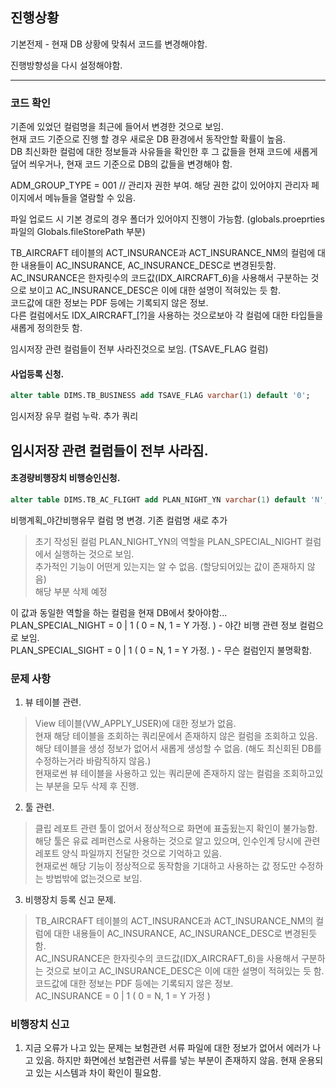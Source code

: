 ## 진행상황   
기본전제 - 현재 DB 상황에 맞춰서 코드를 변경해야함.  
  
진행방향성을 다시 설정해야함.   
  
  
---  
  
### 코드 확인  
기존에 있었던 컬럼명을 최근에 들어서 변경한 것으로 보임.  
현재 코드 기준으로 진행 할 경우 새로운 DB 환경에서 동작안할 확률이 높음.  
DB 최신화한 컬럼에 대한 정보들과 사유들을 확인한 후 그 값들을 현재 코드에 새롭게 덮어 씌우거나, 현재 코드 기준으로 DB의 값들을 변경해야 함.       
  
ADM_GROUP_TYPE = 001 // 관리자 권한 부여. 해당 권한 값이 있어야지 관리자 페이지에서 메뉴들을 열람할 수 있음.         
  
파일 업로드 시 기본 경로의 경우 폴더가 있어야지 진행이 가능함. (globals.proeprties 파일의 Globals.fileStorePath 부분)                     
  
TB_AIRCRAFT 테이블의 ACT_INSURANCE과 ACT_INSURANCE_NM의 컬럼에 대한 내용들이 AC_INSURANCE, AC_INSURANCE_DESC로 변경된듯함.  
AC_INSURANCE은 한자릿수의 코드값(IDX_AIRCRAFT_6)을 사용해서 구분하는 것으로 보이고 AC_INSURANCE_DESC은 이에 대한 설명이 적혀있는 듯 함.  
코드값에 대한 정보는 PDF 등에는 기록되지 않은 정보.  
다른 컬럼에서도 IDX_AIRCRAFT_[?]을 사용하는 것으로보아 각 컬럼에 대한 타입들을 새롭게 정의한듯 함.  
  
임시저장 관련 컬럼들이 전부 사라진것으로 보임. (TSAVE_FLAG 컬럼)  
  
#### 사업등록 신청.  
```sql  
alter table DIMS.TB_BUSINESS add TSAVE_FLAG varchar(1) default '0';  
```  
임시저장 유무 컬럼 누락. 추가 쿼리  
  
임시저장 관련 컬럼들이 전부 사라짐.  
---  
  
#### 초경량비행장치 비행승인신청.  
```sql  
alter table DIMS.TB_AC_FLIGHT add PLAN_NIGHT_YN varchar(1) default 'N';  
```  
비행계획_야간비행유무 컬럼 명 변경. 기존 컬럼명 새로 추가  
> 초기 작성된 컬럼 PLAN_NIGHT_YN의 역할을 PLAN_SPECIAL_NIGHT 컬럼에서 실행하는 것으로 보임.  
추가적인 기능이 어떤게 있는지는 알 수 없음. (할당되어있는 값이 존재하지 않음)  
> 해당 부분 삭제 예정  
  
이 값과 동일한 역할을 하는 컬럼을 현재 DB에서 찾아야함...  
PLAN_SPECIAL_NIGHT = 0 | 1 ( 0 = N, 1 = Y 가정. ) - 야간 비행 관련 정보 컬럼으로 보임.  
PLAN_SPECIAL_SIGHT = 0 | 1 ( 0 = N, 1 = Y 가정. ) - 무슨 컬럼인지 불명확함.  
  
### 문제 사항  
1. 뷰 테이블 관련.  
> View 테이블(VW_APPLY_USER)에 대한 정보가 없음.  
현재 해당 테이블을 조회하는 쿼리문에서 존재하지 않은 컬럼을 조회하고 있음.  
해당 테이블을 생성 정보가 없어서 새롭게 생성할 수 없음. (해도 최신회된 DB를 수정하는거라 바람직하지 않음.)  
현재로썬 뷰 테이블을 사용하고 있는 쿼리문에 존재하지 않는 컬럼을 조회하고있는 부분을 모두 삭제 후 진행.  
  
2. 툴 관련.  
> 클립 레포트 관련 툴이 없어서 정상적으로 화면에 표출됬는지 확인이 불가능함.  
해당 툴은 유료 레퍼런스로 사용하는 것으로 알고 있으며, 인수인계 당시에 관련 레포트 양식 파일까지 전달한 것으로 기억하고 있음.  
현재로썬 해당 기능이 정상적으로 동작함을 기대하고 사용하는 값 정도만 수정하는 방법밖에 없는것으로 보임.  
  
  
3. 비행장치 등록 신고 문제.  
> TB_AIRCRAFT 테이블의 ACT_INSURANCE과 ACT_INSURANCE_NM의 컬럼에 대한 내용들이 AC_INSURANCE, AC_INSURANCE_DESC로 변경된듯함.  
AC_INSURANCE은 한자릿수의 코드값(IDX_AIRCRAFT_6)을 사용해서 구분하는 것으로 보이고 AC_INSURANCE_DESC은 이에 대한 설명이 적혀있는 듯 함.  
코드값에 대한 정보는 PDF 등에는 기록되지 않은 정보.  
AC_INSURANCE = 0 | 1 ( 0 = N, 1 = Y 가정 )




### 비행장치 신고
1. 지금 오류가 나고 있는 문제는 보험관련 서류 파일에 대한 정보가 없어서 에러가 나고 있음. 하지만 화면에선 보험관련 서류를 넣는 부분이 존재하지 않음. 현재 운용되고 있는 시스템과 차이 확인이 필요함. 
